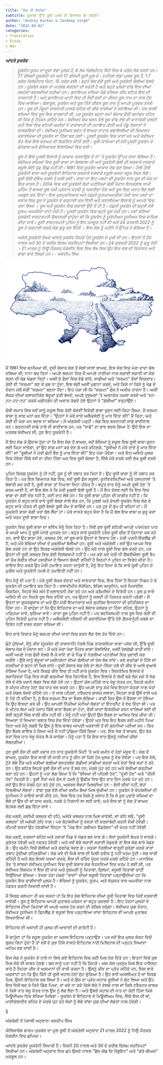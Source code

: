 ```yaml
---
title: "ਜੰਗ ਦੀ ਥੇਹਖੋਜ"
subtitle: ਯੂਕਰੇਨ ਉੱਤੇ ਰੂਸੀ ਹਮਲੇ ਦੀ ਵਿਰਾਸਤ ਕੀ ਹੋਵੇਗੀ?
author: "Andrey Kurkov & Jasdeep Singh"
date: "2022-04-02"
categories:
- Translation
- Essay
- War
---
```


 ***ਆਂਦਰੇ ਕੁਰਕੋਵ***
>
> *ਯੂਕਰੇਨ ਯੂਰਪ ਦਾ ਦੂਜਾ ਵੱਡਾ ਮੁਲਕ ਹੈ, 6 ਲੱਖ ਕਿਲੋਮੀਟਰ ਖਿੱਤੇ ਵਿਚ 4 ਕਰੋੜ ਲੋਕ ਵਸਦੇ ਹਨ। 77 ਫੀਸਦੀ ਯੂਕਰੇਨੀ ਹਨ ਅਤੇ 17 ਫੀਸਦੀ ਰੂਸੀ ਮੂਲ ਦੇ। (ਪਹਿਲਾ ਵੱਡਾ ਮੁਲਕ ਰੂਸ ਹੈ, 1.7 ਕਰੋੜ ਕਿਲੋਮੀਟਰ ਖਿੱਤਾ,  15 ਕਰੋੜ ਵਸੋਂ)। ਬਹੁਤੇ ਲੋਕ ਦੋਵੇਂ ਰੂਸੀ ਅਤੇ ਯੂਕਰੇਨੀ ਬੋਲੀਆਂ ਬੋਲਦੇ ਹਨ। ਯੂਕਰੇਨ ਸ਼ਬਦ ਦਾ ਮਤਲਬ ਸਰਹੱਦਾਂ ਦੀ ਧਰਤੀ ਹੈ ਅਤੇ ਬਹੁਤੇ ਮੁਲਕਾਂ ਵਾਂਙ ਇਸ ਦੀਆਂ ਸਰਹੱਦਾਂ ਬਦਲਦੀਆਂ ਰਹੀਆਂ ਹਨ। ਡਨਾਇਪਰ ਦਰਿਆ ਕੰਡੇ ਵਸਿਆ ਕੀਵ ਸ਼ਹਿਰ ਇਸ ਦੀ ਰਾਜਧਾਨੀ ਹੈ। ਅਤੇ  ਡਨਾਇਪਰ ਘਾਟੀ ਵਿਚ ਹੀ  ਨੌਵੀਂ ਸਦੀ ਦਾ ਕੀਵਨ ਰੂਸ ਨਾਮ ਦਾ ਰਾਜ ਹੋਂਦ ਵਿਚ ਆਇਆ। ਬੇਲਾਰੂਸ, ਯੂਕਰੇਨ ਅਤੇ ਰੂਸ ਤਿੰਨੇ ਕੀਵਨ ਰੂਸ ਰਾਜ ਨੂੰ ਆਪਣੇ ਪੂਰਵਜ ਮੰਨਦੇ ਹਨ। ਰੂਸ ਦੀ ਮੌਜੂਦਾ ਰਾਜਧਾਨੀ ਮਾਸਕੋ ਸ਼ਹਿਰ ਵੀ ਕੀਵ ਵਾਸੀਆਂ ਨੇ ਵਸਾਇਆ ਸੀ। ਮੱਧ ਕਾਲੀ ਸਮਿਆਂ ਵਿਚ ਰੂਸ ਵਿਚ ਜ਼ਾਰਸ਼ਾਹੀ ਸੀ, ਪਰ ਯੂਕਰੇਨ ਬਹੁਤਾ ਸਮਾਂ ਕੋਜਾਕ ਫੌਜੀ ਕਮਾਂਡਰ ਤਹਿਤ ਸੀ ਜਿਸ ਨੂੰ ਹੈਤਮੇਨ ਕਹਿੰਦੇ ਸਨ। ਸੋਵੀਅਤ ਸੰਘ ਬਣਨ ਵੇਲੇ ਰੂਸ ਵਾਂਙ ਏਥੇ ਵੀ ਖਾਨਾਜੰਗੀ ਚਲਦੀ ਰਹੀ ਜਿਸ ਵਿਚ ਸ਼ਹਿਰੀ ਅਮੀਰਾਂ ਨੇ ਰਾਜਾਸ਼ਾਹੀ ਦੀ ਹਮਾਇਤ ਕੀਤੀ ਅਤੇ ਪੇਂਡੂ ਕਿਸਾਨਾਂ ਨੇ ਬਾਲਸ਼ਵਿਕਾਂ ਦੀ। ਸੋਵੀਅਤ ਯੂਨੀਅਨ ਬਣਨ ਤੋਂ ਬਾਅਦ ਤਾਤਾਰ ਕਬਾਇਲੀਆਂ ਦੀ ਰਿਆਸਤ ਕਰਾਈਮੇਆ ਵੀ ਯੂਕਰੇਨ ਦਾ ਹਿੱਸਾ ਬਣ ਗਈ। ਪੂਰਵੀ ਯੂਕਰੇਨ ਵਿਚ ਖਾਣਾਂ ਸਨ ਅਤੇ ਸੋਵੀਅਤ ਦੌਰ ਵਿਚ ਇਥੇ ਸਨਅਤ ਵੀ ਵਿਕਸਿਤ ਕੀਤੀ ਗਈ। ਰੂਸੀ ਕਾਮਿਆਂ ਦੀ ਵਸੋਂ ਪੂਰਵੀ ਯੂਕਰੇਨ ਦੇ ਡੋਨਬਾਸ ਅਤੇ ਡੋਨਿਆਸਕ ਇਲਾਕਿਆਂ ਵਿਚ ਵਧੀ।*
>
> *ਰੂਸ ਨੇ ਇਸੇ ਪੂਰਬੀ ਇਲਾਕੇ ਨੂੰ ਆਜ਼ਾਦ ਕਰਵਾਉਣ ਦੇ ਨਾਂ ‘ਤੇ ਯੂਕਰੇਨ ਉੱਪਰ ਧਾਵਾ ਬੋਲਿਆ ਹੈ।  ਸੋਵੀਅਤ ਸਮਿਆਂ ਵਿਚ ਰੂਸੀ ਭਾਸ਼ਾ ਦਾ ਬੋਲਬਾਲਾ ਸੀ ਅਤੇ ਯੂਕਰੇਨੀ ਬੋਲੀ ਦੀ ਸਰਕਾਰੇ ਦਰਬਾਰੇ ਸਕੂਲੇ ਕੋਈ ਪੁੱਛ ਗਿੱਛ ਨਹੀਂ ਸੀ। 1991 ਵਿਚ ਯੂਕਰੇਨ ਆਜ਼ਾਦ ਦੇਸ਼ ਬਣ ਗਿਆ। ਹੌਲੀ ਹੌਲੀ ਯੂਕਰੇਨੀ ਭਾਸ਼ਾ ਅਤੇ ਯੂਕਰੇਨੀ ਇਤਿਹਾਸ ਸਰਕਾਰੇ ਦਰਬਾਰੇ ਸਕੂਲੇ ਅਸਰ ਰਸੂਖ ਰੱਖਣ ਲੱਗੇ। ਰੂਸੀ ਬੋਲੀ ਦੋਇਮ ਦਰਜੇ ਤੇ ਚਲੀ ਗਈ। ਭਾਸ਼ਾ ਦਾ ਇਹ ਪਲਟਾ ਵੀ ਯੂਕਰੇਨ ਨਾਲ਼ ਰੂਸ ਦੀ ਜੰਗ ਦਾ ਇਕ ਕਾਰਨ ਹੈ।  2014 ਵਿਚ ਜਦੋਂ ਯੂਕਰੇਨੀ ਲੋਕਾਂ ਮਹੀਨਿਆਂ ਚੱਲੀ ਮੈਦਾਨ ਇਨਕਲਾਬ ਨਾਮੀ ਮੁਹਿੰਮ ਤੋਂ ਬਾਅਦ ਰੂਸ ਪੱਖੀ ਪ਼੍ਰਧਾਨ ਮੰਤਰੀ ਨੂੰ ਅਸਤੀਫਾ ਦੇਣ ਅਤੇ ਰੂਸ ਵਿਚ ਪਨਾਹ ਲੈਣ ਲਈ ਮਜ਼ਬੂਰ ਕਰ ਦਿੱਤਾ। ਇਸ ਖੁਦਮੁਖਤਿਆਰ ਅਤੇ ਪੱਛਮੀ ਯੂਰਪ/ਅਮਰੀਕਾ ਪੱਖੀ ਰਾਜ ਪਲਟੇ ਦਾ ਜਵਾਬ ਵਿਚ  ਰੂਸ ਨੇ ਯੂਕਰੇਨ ਦੇ ਚੜ੍ਹਾਈ ਕਰ ਦਿੱਤੀ ਅਤੇ  ਕਰਾਈਮੇਆ ਇਲਾਕੇ ਨੂੰ ਆਪਣੇ ਵਿਚ ਰਲਾ ਲਿਆ । ਰੂਸ ਅਤੇ ਯੂਕਰੇਨ ਵਿਚ ਲੜਾਈ ਉਦੋਂ ਤੋਂ ਹੀ ਹੈ। ਪੱਛਮੀ ਯੂਕਰੇਨ ਦੀ ਬਹੁਤੀ ਵਸੋਂ ਯੂਰਪ-ਅਮਰੀਕਾ-ਨਾਟੋ ਪੱਖੀ ਹੈ। ਪੂਰਵੀ ਯੁਕਰੇਨ ਵਿਚ ਬਹੁਤੇ  ਰੂਸ ਪੱਖੀ ਹਨ। ਨਵਾਂ ਬਣਿਆ  ਯੁਕਰੇਨੀ ਰਾਸ਼ਟਰਪਤੀ ਜ਼ੈਲਨਸਕੀ ਚਾਹੁੰਦਾ ਸੀ ਕਿ ਯੂਕਰੇਨ ਨੂੰ ਯੂਰੋਪੀਅਨ ਯੂਨੀਅਨ ਵਿਚ ਸ਼ਾਮਿਲ ਕੀਤਾ ਜਾਵੇ।  ਰੂਸੀ ਰਾਸ਼ਟਰਪਤੀ ਪੁਤਿਨ ਨੂੰ ਇਹ ਮਨਜ਼ੂਰ ਨਹੀਂ ਸੀ ਅਤੇ  24 ਫਰਵਰੀ 2022 ਨੂੰ ਰੂਸ ਨੇ ਚੜ੍ਹਾਈ ਕਰਕੇ ਜੰਗ ਸ਼ੁਰੂ ਕਰ ਦਿੱਤੀ । ਇਸ ਜੰਗ ਨੂੰ ਮਹੀਨੇ ਤੋਂ ਉੱਪਰ ਹੋ ਚੱਕਿਆ ਹੈ।*
>
>*ਅਜੋਕੇ ਯੂਕਰੇਨੀ ਲੇਖਕ ਆਂਦਰੇ ਕੁਰਕੋਵ ਜਿਹੜੇ ਪੈਨ ਯੂਕਰੇਨ ਦੇ ਮੁਖੀ ਵੀ ਹਨ। ਇਹਨਾਂ ਨੇਂ 20 ਨਾਵਲ ਅਤੇ 30 ਦੇ ਕਰੀਬ ਫਿਲਮ ਸਕਰਿਪਟਾਂ ਲਿਖੀਆਂ ਹਨ। 24 ਫਰਵਰੀ 2022 ਨੂੰ ਸ਼ੁਰੂ ਹੋਈ । 21 ਮਾਰਚ ਨੂੰ ਨਿਊ ਯੌਰਕਰ ਮੈਗਜੀਨ ਵਿਚ ਲਿਖ ਲੇਖ ਵਿਚ ਉਹ ਇਸ ਜੰਗ ਦੀ ਵਿਰਾਸਤ ਅਤੇ ਭਾਸ਼ਾ ਬਾਰੇ ਲਿਖਦੇ ਹਨ। - ਜਸਦੀਪ ਸਿੰਘ*

![](featured.jpeg)


ਮੈਂ 1961 ਵਿਚ ਜਨਮਿਆ ਸੀ, ਦੂਜੀ ਸੰਸਾਰ ਜੰਗ ਤੋਂ ਸੋਲ਼ਾਂ ਸਾਲਾਂ ਬਾਅਦ, ਇਸ ਜੰਗ ਵਿਚ ਮੇਰਾ ਦਾਦਾ ਚੱਲ ਵਸਿਆ ਸੀ; ਨਾਨਾ ਬਚ ਰਿਹਾ। ਅਪਣੇ ਬਚਪਨ ਵਿਚ ਮੈਂ ਆਪਣੇ ਹਾਣੀਆਂ ਨਾਲ਼ ਲੜਾਈ ਲੜਾਈ ਜਾਂ ਜੰਗ ਲੜਨ ਦੀ ਖੇਡ ਖੇਡਦਾ ਰਿਹਾਂ। ਅਸੀਂ ਦੋ ਫ਼ੌਜਾਂ ਵਿਚ ਵੰਡੇ ਜਾਂਦੇ, ਸਾਡੀਆਂ ਅਤੇ “ਜਰਮਨ” ਫੌਜਾਂ ਵਿਚਕਾਰ। ਕੋਈ ਵੀ “ਜਰਮਨ” ਬਣ ਕੇ ਖੁਸ਼ ਨਾ ਹੁੰਦਾ, ਇਸ ਲਈ ਅਸੀਂ ਪੁਗਾਟਾ ਕਰਦੇ, ਅਤੇ ਕਿਸੇ ਨਾ ਕਿਸੇ ਨੂੰ ਖੇਡ ਦੇ ਦੌਰਾਨ ਮੱਲੋਂ ਜੋਰੀਂ “ਜਰਮਨ” ਬਣਨਾ ਪੈਂਦਾ। ਇਹ ਪੱਕਾ ਸੀ ਕਿ “ਜਰਮਨ” ਫੌਜ ਨੇ ਅਖੀਰ ਹਾਰਨਾ ਹੈ। ਅਸੀਂ ਲੱਕੜ ਦੀਆਂ ਕਲਾਸ਼ਨੀਕੋਵ ਬੰਦੂਕਾਂ ਫੜੀ ਭੱਜਦੇ, ਅਪਣੇ ਦੁਸ਼ਮਣਾਂ ‘ਤੇ ਅਚਨਚੇਤ ਹਮਲਾ ਕਰਦੇ ਅਤੇ ‘ਰਟ-ਟਟ-ਟਟ-ਟਟ’ ਕਰਕੇ ਮਸ਼ੀਨਗੰਨ ਦੀ ਅਵਾਜ ਕੱਢਦੇ ਹੋਏ ਉਹਨਾਂ ਤੇ “ਗੋਲੀਆਂ” ਵਰ੍ਹਾਉਂਦੇ।
 
ਚੌਥੀ ਜਮਾਤ ਵਿਚ ਜਦੋਂ ਸਾਨੂੰ ਸਕੂਲ ਵਿਚ ਕੋਈ ਚੋਣਵੀਂ ਵਿਦੇਸ਼ੀ ਭਾਸ਼ਾ ਚੁਣਨ ਲਈ ਕਿਹਾ ਗਿਆ, ਮੈਂ ਜਰਮਨ ਭਾਸ਼ਾ ਨੂੰ ਸਾਫ਼ ਮਨਾਂ ਕਰ ਦਿੱਤਾ। “ਉਹਨਾਂ ਨੇ ਮੇਰੇ ਦਾਦੇ ਅਲੈਕਸੇਈ ਨੂੰ ਮਾਰ ਦਿੱਤਾ ਸੀ!” ਮੈਂ ਕਿਹਾ, ਅਤੇ ਕੋਈ ਵੀ ਮੇਰਾ ਮਨ ਬਦਲ ਨਾ ਸਕਿਆ। ਮੈਂ ਅੰਗਰੇਜੀ ਪੜ੍ਹੀ। ਜੰਗ ਵਿਚ ਬਰਤਾਨਵੀ ਸਾਡੇ ਭਾਈਵਾਲ ਸਨ। ਬਰਤਾਨਵੀ ਸਾਡੇ ਹਾਲੇ ਵੀ ਭਾਈਵਾਲ ਹਨ, ਪਰ “ਸਾਡੇ” ਦਾ ਭਾਵ ਬਦਲ ਗਿਆ ਹੈ: ਉਦੋਂ ਇਸ ਦਾ ਮਤਲਬ ਸੋਵੀਅਤ ਸੀ, ਹੁਣ ਇਹ ਯੂਕਰੇਨੀ ਹੈ।
 
ਮੈਂ ਇਹ ਸੋਚ ਕੇ ਉਦਾਸ ਹੁੰਦਾ ਹਾਂ ਕਿ ਇਸ ਜੰਗ ਤੋਂ ਬਾਅਦ, ਜਦੋਂ ਬੱਚਿਆਂ ਨੂੰ ਸਕੂਲ ਵਿਚ ਰੂਸੀ ਭਾਸ਼ਾ ਚੁਣਨ ਲਈ ਕਿਹਾ ਜਾਵੇਗਾ, ਤਾਂ ਉਹ ਸਾਫ਼ ਮਨਾਂ ਕਰ ਦੇਣ ਗੇ ਅਤੇ ਕਹਿਣਗੇ, “ਰੂਸੀਆਂ ਨੇ ਮੇਰੇ ਦਾਦੇ ਨੂੰ ਮਾਰ ਦਿੱਤਾ ਸੀ!” ਜਾਂ “ਰੂਸੀਆਂ ਨੇ ਮੇਰੀ ਛੋਟੀ ਭੈਣ ਨੂੰ ਮਾਰ ਦਿੱਤਾ ਸੀ!” ਇਹ ਪੱਕਾ ਹੋਵੇਗਾ। ਅਤੇ ਇਹ ਅਜਿਹੇ ਮੁਲਕ ਵਿਚ ਹੋਵੇਗਾ ਜਿੱਥੇ ਵਸੋਂ ਦਾ ਤੀਜਾ ਹਿੱਸਾ ਘਰ ਵਿਚ ਰੂਸੀ ਬੋਲਦਾ ਹੈ, ਜਿੱਥੇ ਮੇਰੇ ਵਰਗੇ ਕਈ ਲੱਖ ਰੂਸੀ ਵਸਦੇ ਹਨ।
 
ਪੁਤਿਨ ਸਿਰਫ਼ ਯੂਕਰੇਨ ਨੂੰ ਹੀ ਨਹੀਂ, ਰੂਸ ਨੂੰ ਵੀ ਤਬਾਹ ਕਰ ਰਿਹਾ ਹੈ। ਉਹ ਰੂਸੀ ਭਾਸ਼ਾ ਨੂੰ ਵੀ ਤਬਾਹ ਕਰ ਰਿਹਾ ਹੈ। ਪਰ ਇਸ ਭਿਆਨਕ ਜੰਗ ਵਿਚ, ਜਦੋਂ ਰੂਸੀ ਫ਼ੌਜ ਸਕੂਲਾਂ, ਯੂਨੀਵਰਸਿਟੀਆਂ ਅਤੇ ਹਸਪਤਾਲਾਂ ‘ਤੇ ਬੰਬਾਰੀ ਕਰ ਰਹੀ ਹੈ, ਰੂਸੀ ਭਾਸ਼ਾ ਤਾਂ ਨਿਮਾਣਾ ਜਿਹਾ ਪੀੜਤ ਹੈ। ਬਹੁਤ ਵਾਰ ਮੈਨੂੰ ਅਪਣੇ ਰੂਸੀ ਹੋਣ 'ਤੇ ਸ਼ਰਮ ਆਈ ਹੈ, ਜਾਂ ਇਸ ਗੱਲ ਤੇ ਕਿ ਮੇਰੀ ਮੁਢਲੀ ਬੋਲੀ ਰੂਸੀ ਹੈ। ਮੈਂ ਇਹ ਦੱਸਣ ਲਈ ਕਿ ਇਸ ਵਿਚ ਭਾਸ਼ਾ ਦਾ ਕੋਈ ਦੋਸ਼ ਨਹੀਂ ਹੈ, ਕਈ ਰਾਹ ਲੱਭੇ ਹਨ। ਕਿ ਰੂਸੀ ਭਾਸ਼ਾ ਪੁਤਿਨ ਦੀ ਜ਼ਾਗੀਰ ਨਹੀਂ ਹੈ। ਕਿ ਯੂਕਰੇਨ ਦੇ ਬਹੁਤ ਸਾਰੇ ਰਾਖੇ ਰੂਸੀ ਬੋਲਣ ਵਾਲੇ ਲੋਕ ਹਨ, ਕਿ ਪੂਰਬੀ ਅਤੇ ਦੱਖਣੀ ਯੂਕਰੇਨ ਵਿਚ ਜੰਗ ਦੇ ਬਹੁਤ ਸਾਰੇ ਪੀੜਤ ਵੀ ਰੂਸੀ ਬੋਲਦੇ ਰੂਸੀ ਕੌਮ ਦੇ ਬਾਸ਼ਿੰਦੇ ਹਨ। ਪਰ ਹੁਣ ਮੈਂ ਚੁੱਪ ਹੀ ਰਹਿਨਾਂ ਹਾਂ। ਮੈਂ ਯੂਕਰੇਨੀ ਭਾਸ਼ਾ ਚੰਗੀ ਤਰਾਂ ਬੋਲ ਲੈਂਦਾ ਹਾਂ। ਮੇਰੇ ਵਾਸਤੇ ਬਹੁਤ ਸੌਖਾ ਹੈ ਕਿ ਮੈਂ ਗੱਲ ਇਕ ਭਾਸ਼ਾ ਚ ਸ਼ੁਰੂ ਕਰਾਂ ਅਤੇ ਖਤਮ ਦੂਜੀ ਭਾਸ਼ਾ ਵਿਚ।
 
ਯੂਕਰੇਨ ਵਿਚ ਰੂਸੀ ਭਾਸ਼ਾ ਦਾ ਭਵਿੱਖ ਮੈਨੂੰ ਦਿਸ ਰਿਹਾ ਹੈ। ਜਿਵੇਂ ਕੁਝ ਰੂਸੀ ਸ਼ਹਿਰੀ ਆਪਣੇ ਪਾਸਪੋਰਟ ਪਾੜ ਕੇ ਅਪਣੇ ਆਪ ਨੂੰ ਰੂਸੀ ਮੰਨਣੋ ਮੁਨਕਰ ਹਨ। ਬਹੁਤ ਸਾਰੇ ਯੂਕਰੇਨੀ ਹਰੇਕ ਰੂਸੀ ਚੀਜ਼ ਤੋਂ ਕਿਨਾਰਾ ਕਰ ਰਹੇ ਹਨ, ਭਾਵੇਂ ਉਹ ਭਾਸ਼ਾ ਹੋਵੇ, ਕਲਚਰ ਹੋਵੇ, ਜਾਂ ਰੂਸ ਬਾਰੇ ਉਹਨਾਂ ਦੇ ਵਿਚਾਰ ਹੋਣ। ਮੇਰੀ ਪਤਨੀ ਇੰਗਲੈਂਡ ਦੀ ਹੈ, ਅਤੇ ਮੇਰੇ ਬੱਚਿਆਂ ਦੀਆਂ ਦੋ ਮੁਢਲੀਆਂ ਬੋਲੀਆਂ ਹਨ: ਰੂਸੀ ਅਤੇ ਅੰਗਰੇਜੀ। ਜਦੋਂ ਉਹ ਆਪਸ ਵਿਚ ਗੱਲ ਕਰਦੇ ਹਨ ਤਾਂ ਉਹ ਸਿਰਫ਼ ਅੰਗਰੇਜੀ ਬੋਲਦੇ ਹਨ। ਉਹ ਮੇਰੇ ਨਾਲ਼ ਰੂਸੀ ਵਿਚ ਗੱਲ ਕਰਦੇ ਹਨ, ਪਰ ਉਹਨਾਂ ਦੀ ਰੂਸੀ ਕਲਚਰ ਵਿਚ ਕੋਈ ਦਿਲਚਸਪੀ ਨਹੀਂ ਹੈ। ਪਰ ਕਦੇ ਕਦੇ ਮੇਰੀ ਧੀ ਗੈਬਰੀਐਲਾ ਰੂਸੀ ਰੈਪ ਜਾਂ ਰੌਕ ਸੰਗੀਤ ਦੀਆਂ ਹਸਤੀਆਂ ਦੇ ਬਿਆਨ ਭੇਜਦੀ ਰਹਿੰਦੀ ਹੈ ਜਿਨ੍ਹਾਂ ਨੇ ਪੁਤਿਨ ਦਾ ਵਿਰੋਧ ਕੀਤਾ ਹੈ। ਸ਼ਾਇਦ ਇਹ ਕਰਕੇ ਉਹ ਮੇਰੀ ਹਮਾਇਤ ਕਰਨਾ ਚਾਹੁੰਦੀ ਹੈ, ਮੈਨੂੰ ਇਹ ਦਿਖਾ ਕੇ ਕਿ ਸਾਰੇ ਰੂਸੀ ਪੁਤਿਨ ਦੇ ਮੁਰੀਦ ਅਤੇ ਯੂਕਰੇਨੀ ਹਮਲੇ ਦੇ ਹਮਾਇਤੀ ਨਹੀਂ ਹਨ।
 
ਇਹ ਮੈਨੂੰ ਵੀ ਪਤਾ ਹੈ। ਮੇਰੇ ਰੂਸੀ ਲੇਖਕ ਦੋਸਤਾਂ ਅਤੇ ਜਾਣਕਾਰਾਂ ਵਿਚ, ਇਕ ਹਿੱਸਾ ਹੈ ਜਿਹੜਾ ਨਿਡਰ ਹੋ ਕੇ ਯੂਕਰੇਨ ਦੀ ਹਮਾਇਤ ਕਰ ਰਿਹਾ ਹੈ। ਵਲਾਦੀਮੀਰ ਸੋਰੋਕਿਨ, ਬੋਰਿਸ ਆਕੂਨਿਨ, ਅਤੇ ਮਿਖਾਈਲ ਸ਼ਿਸ਼ਕਿਨ, ਜਿਹੜੇ  ਲੰਮੇ ਸਮੇਂ ਤੋਂ ਜਲਾਵਤਨੀ ਹੰਢਾ ਰਹੇ ਹਨ ਅਤੇ ਕ੍ਰੈਮਲਿਨ ਦੇ ਵਿਰੋਧੀ ਹਨ। ਕੁਝ ਕੁ ਜਾਣੇ ਅਜਿਹੇ ਵੀ ਹਨ ਜਿਹੜੇ ਰੂਸ ਵਿਚ ਰਹਿੰਦੇ ਹਨ, ਪਰ ਉਹਨਾਂ ਨੂੰ ਜਲਦੀ ਹੀ ਹਿਜਰਤ ਕਰਨੀ ਪਵੇਗੀ। ਮੈਂ ਉਹਨਾਂ ਦਾ ਸ਼ੁਕਰਗੁਜਾਰ ਹਾਂ ਅਤੇ ਉਹ ਮੇਰੀ ਇਮਾਨਦਾਰ ਅਤੇ ਸੁਹਰਿਦ ਇਨਸਾਨਾਂ ਦੀ ਫਹਿਰਿਸਤ ਦਾ ਹਿੱਸਾ ਹਨ। ਮੈਂ ਚਾਹੁੰਦਾ ਹਾਂ ਕਿ ਉਹ ਇਤਿਹਾਸ ਦਾ ਅਤੇ ਸੰਸਾਰ ਕਲਚਰ ਦਾ ਹਿੱਸਾ ਰਹਿਣ, ਉਹਨਾਂ ਨੂੰ ਪੜ੍ਹਿਆ ਜਾਵੇ, ਸੁਣਿਆ ਜਾਵੇ। ਸਾਰਾ ਰੂਸ ਪੁਤਿਨ ਨਹੀਂ ਹੈ। ਪਰ ਬਦਕਿਸਮਤੀ ਨਾਲ਼ ਰੂਸ ਵਿਚ ਕੋਈ ਵੀ ਪੁਤਿਨ ਵਿਰੋਧੀ ਮੁਹਾਜ਼ ਨਹੀਂ ਹੈ। ਅਲੈਕਸੇੇਈ ਨਵੈਲਨੀ ਵੀ ਕਰਾਈਮੇਆ ਉੱਤੇ ਹੋਏ ਗ਼ੈਰਕਾਨੂੰਨੀ ਕਬਜ਼ੇ ਦਾ ਵਿਰੋਧ ਨਹੀਂ ਦਰਜ ਕਰਵਾ ਸਕਿਆ ਸੀ।
 
ਇਹ ਸਾਰੇ ਵਿਚਾਰ ਮੈਨੂੰ ਬਚਪਣ ਦੀਆਂ ਯਾਦਾਂ ਵਿਚ ਸ਼ਰਨ ਲੈਣ ਵੱਲ ਤੋਰ ਦਿੰਦੇ ਹਨ।
 
ਛੋਟੇ ਹੁੰਦਿਆਂ, ਮੈਂਨੂੰ ਕੀਵ (ਯੂਕਰੇਨ ਦੀ ਰਾਜਧਾਨੀ) ਨੇੜਲੇ ਪਿੰਡ ਤਾਰਾਸਵਿਕਾ ਜਾਣਾ ਪਸੰਦ ਸੀ, ਉੱਥੇ ਦੂਜੀ ਸੰਸਾਰ ਜੰਗ ਦੇ ਮੈਦਾਨ ਸਨ। ਮੈਂ ਅਤੇ ਮੇਰਾ ਪੱਕਾ ਮਿੱਤਰ ਸ਼ਾਸ਼ਾ ਸੋਲਵਿਓਵ, ਅਸੀਂ ਰੇਲਗੱਡੀ ਰਾਹੀਂ ਜਾਂਦੇ।  ਅਸੀਂ ਅਪਣੇ ਨਾਲ਼ ਫੌਜੀ ਵੇਲਚੇ ਲੈ ਕੇ ਜਾਂਦੇ ਤਾਂ ਕੇ ਪਿੰਡ ਦੇ ਨੇੜਲੀਆਂ ਪਹਾੜੀਆਂ ਵਿਚ ਖੁਦਾਈ ਕਰ ਸਕੀਏ। ਉਥੇ ਸਾਨੂੰ ਬੰਦੂਕਾਂ ਜਾਂ ਮਸ਼ੀਨਗੰਨਾਂ ਦੀਆਂ ਗੋਲੀਆਂ ਜਾਂ ਖੋਲ ਲੱਭ ਜਾਂਦੇ। ਕਦੇ ਗਰਨੇਡਾਂ ਦੇ ਹਿੱਸੇ ਜਾਂ ਵਰਦੀਆਂ ਦੇ ਬਟਨ ਵੀ ਮਿਲ ਜਾਂਦੇ। ਦੂਜੀ ਸੰਸਾਰ ਜੰਗ ਵੇਲੇ ਦਾ ਲੋਹਾ-ਸਿੱਕਾ ਹਲੇ ਵੀ ਕੀਵ ਦੇ ਆਲੇ ਦੁਆਲੇ ਦੱਬਿਆ ਪਿਆ ਹੈ, ਅਤੇ ਸਿਰਫ਼ ਕੀਵ ਵਿਚ ਹੀ ਨਹੀਂ ਸਾਰੇ ਯੂਕਰੇਨ ਵਿਚ। ਜ਼ਿਯਤੋਮਿਰ ਇਲਾਕੇ ਦੇ ਲਜ਼ਾਰਿਵਕਾ ਪਿੰਡ ਵਿਚ ਸਾਡੀ ਗਰਮੀਆਂ ਵਿਚ ਰਿਹਾਇਸ਼ ਹੈ, ਇਸ ਇਲਾਕੇ ਦੇ ਲੋਕੀਂ ਬੜੇ ਲੰਮੇ ਸਮੇਂ ਤੋਂ ਜੰਗ ਵੇਲੇ ਦੇ ਦੱਬੇ ਖਜ਼ਾਨੇ ਲੱਭਣ ਵਿਚ ਲੱਗੇ ਹੋਏ ਹਨ। ਉਹਨਾਂ ਕੋਲ ਮਹਿੰਗੇ ਧਾਤ ਖੋਜੂ ਯੰਤਰ ਹਨ, ਜਿਹੜੇ ਜ਼ਮੀਨ ਦੇ ਮੀਟਰ ਮੀਟਰ ਹੇਠਾਂ ਤੱਕ ਧਾਤ ਖੋਜ ਸਕਦੇ ਹਨ। ਉਹ ਅਪਣੇ ਵਾਧੂ ਸਮੇਂ ਵਿਚ ਇਹਨਾਂ ਯੰਤਰਾਂ ਨਾਲ਼ ਖੇਤਾਂ ਅਤੇ ਜੰਗਲ ਖੋਜਦੇ ਰਹਿੰਦੇ ਹਨ। ਦੋ ਸਾਲ ਪਹਿਲਾਂ, ਟਰੈਕਟਰ ਚਾਲਕ ਸਲਾਵਾ, ਜਿਹੜਾ ਸਾਡੇ ਉਥੋਂ ਵਾਲ਼ੇ ਘਰ ਦੇ ਨੇੜੇ ਹੀ ਰਹਿੰਦਾ ਹੈ, ਨੂੰ ਇਕ ਜਰਮਨ ਟੈਂਕ ਦਾ ਬੈਰਲ ਲੱਭਿਆ। ਕਾਫ਼ੀ ਚਿਰ ਉਸ ਤੋਂ ਫੈਸਲਾ ਨਾਂ ਹੋਇਆ ਕਿ ਉਹ ਇਸਦਾ ਕਰੇ ਕੀ। ਉਹ ਆਪਣੀ ਨਿੱਕੀਆਂ ਮੋਟੀਆਂ ਲੱਭਤਾਂ ਤਾਂ ਇੰਟਰਨੈੱਟ ਤੇ ਵੇਚ ਦਿੰਦਾ ਸੀ। ਪਰ ਦੋ ਮੀਟਰ ਲੰਮਾ ਅਤੇ ਪੰਜਾਹ ਕਿੱਲੋ ਭਾਰਾ ਬੈਰਲ ਦਾ ਟੋਟਾ, ਫੌਜੀ ਯਾਦਾਂ ਇਕੱਠੀਆਂ ਕਰਨ ਵਾਲਿਆਂ ਲਈ ਵੀ ਕੋਈ ਬਹੁਤੀ ਖਿੱਚ ਵਾਲ਼ੀ ਚੀਜ ਨਹੀਂ ਸੀ। ਮੈਨੂੰ ਨਹੀਂ ਪਤਾ ਉਹਨੇਂ ਉਸ ਬੈਰਲ ਦਾ ਆਖਿਰ ਵਿਚ ਕੀਤਾ ਕੀ। ਜਿਆਦਾ ਤੋਂ ਜਿਆਦਾ ਕਬਾੜ ਵਿਚ ਵੇਚ ਦਿੱਤਾ ਹੋਵੇਗਾ। ਉਹਦੇ ਘਰ ਵਿਚ ਇਹ ਬੈਰਲ ਕਈ ਮਹੀਨੇ ਪਿਆ ਰਿਹਾ ਅਤੇ ਮੈਨੂੰ ਲਗਦੈ ਕਿ ਉਸ ਨੂੰ ਇਸ ਬਾਬਤ ਆਪਣੀ ਘਰਵਾਲੀ ਤੋਂ ਵੀ ਸੁਣਨੀਆਂ ਪਈਆਂ ਸਨ। ਫਿਰ ਉਹ ਬੈਰਲ ਗਾਇਬ ਹੋ ਗਿਆ ਅਤੇ ਮੈਂ ਨਹੀਂ ਪੁੱਛਿਆ ਕਿੱਥੇ ਗਿਆ। ਪਰ, ਇਸ ਜੰਗ ਤੋਂ ਬਾਅਦ, ਉਹ ਫੇਰ ਖੇਤਾਂ ਵਿਚ ਧਾਤ ਖੋਜੂ ਯੰਤਰ ਲੈ ਕੇ ਜਾਵੇਗਾ। ਮੈਨੂੰ ਪਤਾ ਹੈ ਕਿ ਇਸ ਵਾਰ ਉਸਨੂੰ ਨਵੀਆਂ ਚੀਜਾਂ ਲੱਭਣਗੀਆਂ।  
 
ਹੁਣ ਰੂਸੀ ਫੌਜ ਦੀ ਕਈ ਹਜ਼ਾਰ ਟਨ ਧਾਤ ਯੂਕਰੇਨੀ ਮਿੱਟੀ 'ਤੇ ਅਤੇ ਜ਼ਮੀਨ ਦੇ ਹੇਠਾਂ ਮੋਜੂਦ ਹੈ। ਜੰਗ ਤੋਂ ਬਾਅਦ, ਯੂਕਰੇਨ ਇਸ ਸਾਰੀ ਦੀ ਸਾਰੀ ਧਾਤ ਨੂੰ ਚੀਨ ਜਾਂ ਕਿਸੇ ਹੋਰ ਮੁਲਕ ਨੂੰ ਵੇਚ ਦੇਵੇਗਾ। ਪਰ ਇਸ ਵੇਲੇ, ਟੁੱਟੇ ਭੱਜੇ ਟੈਂਕ ਅਤੇ ਸੜੀਆਂ ਬਲ਼ੀਆਂ ਬਖਤਰਬੰਦ ਗੱਡੀਆਂ ਸਾਡੀਆਂ ਸੜਕਾਂ ਅਤੇ ਖੇਤਾਂ ਵਿਚ ਜਮਾਂ ਹੋ ਰਹੇ ਹਨ। ਉਹ ਸ਼ਹਿਰ ਜਿਹੜੇ ਰੂਸੀ ਫੌਜ ਦੀ ਮਾਰ ਤੋਂ ਬਚੇ ਹਨ, ਮੋਰਚੇ ਪੁੱਟ ਰਹੇ ਹਨ ਅਤੇ ਕੱਚੀਆਂ ਗੜ੍ਹੀਆਂ ਬਣਾ ਰਹੇ ਹਨ। ਉਹਨਾਂ ਨੂੰ ਪਤਾ ਲੱਗ ਗਿਆ ਹੈ ਕਿ "ਰੱਖਿਆ ਦੀ ਪਹਿਲੀ ਹੱਦ", "ਦੂਜੀ ਹੱਦ" ਅਤੇ "ਤੀਜੀ ਹੱਦ" ਕਿਹੜੀ ਹੈ। ਰੂਸੀ ਟੈਂਕਾਂ ਅਤੇ ਫੌਜ ਦੇ ਹਮਲੇ ਨੂੰ ਉਡੀਕ ਵਿਚ ਉਹ ਰਾਤ ਦਿਨ ਮੋਰਚੇ ਪੱਟ ਰਹੇ ਹਨ। ਜਦੋਂ ਉਹ ਇਹ ਮੋਰਚੇ ਪੁੱਟ ਰਹੇ ਹੁੰਦੇ ਹਨ, ਅਚਰਜ ਲੱਭਤਾਂ ਮਿਲਦੀਆਂ ਹਨ - ਫੌਜੀ ਚੀਜਾਂ ਨਹੀਂ, ਥੇਹਾਂ ਵਿਚਲੀਆਂ ਲੱਭਤਾਂ। ਤਾਂਬਾ ਯੁਗ ਵੇਲ਼ੇ ਦੀਆਂ ਕਦੀਮ ਸ਼ੈਆਂ ਮਿਲ ਚੁੱਕੀਆਂ ਹਨ। ਯੂਕਰੇਨ ਦੇ ਥੇਹਖੋਜੀਆਂ ਦੀ ਯੂਨੀਅਨ ਨੇ ਕਾਇਦੇ ਜਾਰੀ ਕੀਤੇ ਹਨ, ਜਿਸ ਵਿਚ ਹਰ ਕਿਸੇ ਨੂੰ ਸਲਾਹ ਹੈ ਕਿ ਜੇ ਕੁਝ ਪੁਰਾਣੇ ਸਮਿਆਂ ਦਾ ਲੱਭੇ ਤਾਂ ਉਸ ਦੀ ਥਾਂ ਯਾਦ ਕਰਕੇ, ਨਕਸ਼ੇ ਤੇ ਨਿਸ਼ਾਨੀ ਲਾ ਲਈ ਜਾਵੇ, ਅਤੇ ਇਸ ਥਾਂ ਨੂੰ ਜੰਗ ਤੋਂ ਬਾਅਦ ਥੇਹਖੋਜ ਲਈ ਛੱਡ ਦਿੱਤਾ ਜਾਵੇ।
 
ਜੰਗ ਮਗਰੋਂ, ਕਦੀਮੀ ਕਲਚਰ ਦੀ ਤਹਿ, ਅਜੋਕੇ ਕਲਚਰ ਨਾਲ਼ ਮਿਲ ਜਾਵੇਗੀ, ਜਾਂ ਕਹਿ ਲਓ, "ਰੂਸੀ ਕਲਚਰ" ਦੀ ਅਜੋਕੀ ਤਹਿ ਨਾਲ਼। ਪਰ ਥੇਹਖੋਜੀਆਂ ਨੂੰ ਵਸਤਾਂ ਦੀ ਦਰਜਾਬੰਦੀ ਕਰਨੀ ਸੌਖੀ ਹੋਵੇਗੀ। ਕੀਮਤੀ ਵਸਤਾਂ ਉਹ ਹੋਣਗੀਆਂ ਜਿੰਨ੍ਹਾ ‘ਤੇ "ਮੇਡ ਇਨ ਰਸ਼ੀਅਨ ਫੈਡਰੇਸ਼ਨ" ਦੀ ਮੋਹਰ ਨਹੀਂ ਹੋਵੇਗੀ 
 
ਜੰਗ ਮਗਰੋਂ, ਦਰਜਨਾਂ ਸ਼ਹਿਰ ਅਤੇ ਹਜ਼ਾਰਾਂ ਪਿੰਡ ਦੇ ਖੰਡਰ ਬਣ ਜਾਣ ਗੇ। ਲੱਖਾਂ ਯੂਕਰੇਨੀ ਬੇਘਰ ਹੋ ਜਾਣਗੇ। ਕੁੜੱਤਣ ਹੋਵੇਗੀ ਅਤੇ ਨਫਰਤ ਹੋਵੇਗੀ। ਅਤੇ ਜਦੋਂ ਬੱਚੇ ਲੜਾਈ ਲੜਾਈ ਖੇਡਣਗੇ ਤਾਂ ਇਸ ਜੰਗ ਬਾਰੇ ਖੇਡਣ ਗੇ। ਉਹ ਜ਼ਮੀਨ ਵਿਚੋਂ ਗੋਲੀਆਂ ਅਤੇ ਗਰਨੇਡ ਖੋਦਣ ਗੇ। ਸੜਕਾਂ ਨੇੜਲੀਆਂ ਬਾਰੂਦੀ ਸੁਰੰਗਾਂ ਕਰਕੇ ਕਾਰਾਂ ਤਬਾਹ ਹੁੰਦੀਆਂ ਰਹਿਣਗੀਆਂ। ਜੰਗ ਕਦੇ ਵੀ ਮਿਥੇ ਸਾਲ ਦੀ ਮਿਥੀ ਤਰੀਕ ਨੂੰ ਨਹੀਂ ਖਤਮ ਹੁੰਦੀ। ਜੰਗ ਜਾਰੀ ਰਹਿੰਦੀ ਹੈ ਅਤੇ ਲੋਕ ਇਸਦੇ ਜਖਮਾਂ ਕਰਕੇ, ਇਸ ਦੀ ਰਹਿੰਦ ਖੂੰਹਦ ਕਰਕੇ ਮਰਦੇ ਰਹਿੰਦੇ ਹਨ। ਮਾਨਸਿਕ ਤੌਰ ‘ਤੇ ਸਾਬਕਾ ਸੋਵੀਅਤ ਯੂਨੀਅਨ ਵਿਚ ਦੂਜੀ ਸੰਸਾਰ ਜੰਗ ਸੱਤਰਵਿਆਂ ਵਿਚ ਖਤਮ ਹੋ ਗਈ ਸੀ, ਪਰ ਸੋਵੀਅਤ ਸਿਸਟਮ ਨੇ ਇਸ ਦੀ ਯਾਦ ਅਤੇ ਦੁਸ਼ਮਣੀ ਨੂੰ ਕਿਤਾਬਾਂ, ਫ਼ਿਲਮਾਂ, ਸਕੂਲੀ ਕਿਤਾਬਾਂ ਰਾਹੀਂ ਜਿਉਂਦਿਆਂ ਰੱਖਿਆ। ਵੱਖਰਾ ਹੋਣਾ ਮੰਗਦੇ "ਰਾਜਾਂ" ਦੀਆਂ ਸਕੂਲੀ ਕਿਤਾਬਾਂ ਪੜ੍ਹਾਉਂਦੀਆਂ ਹਨ ਕਿ ਯੂਕਰੇਨ ਇਕ ਫਾਸ਼ੀਵਾਦੀ ਮੁਲਕ ਹੈ। ਬੱਚਿਆਂ ਨੂੰ ਯੂਕਰੇਨ, ਯੂਰਪ, ਅਤੇ ਸੰਯੁਕਤ ਰਾਜ ਅਮਰੀਕਾ ਨਾਲ਼ ਨਫ਼ਰਤ ਕਰਨੀ ਸਿਖਾਈ ਜਾਂਦੀ ਹੈ।
 
ਮੈਂ ਸਿਰਫ਼ ਕਲਪਨਾ ਹੀ ਕਰ ਸਕਦਾ ਹਾਂ ਕਿ ਇਹ ਜੰਗ ਇਤਿਹਾਸ ਦੀਆਂ ਰੂਸੀ ਕਿਤਾਬਾਂ ਵਿਚ ਕਿਵੇਂ ਦਰਸਾਈ ਜਾਵੇਗੀ। ਰੂਸ ਨੂੰ ਇਤਿਹਾਸ ਆਪਣੇ ਮੁਤਾਬਕ ਮਰੋੜਨ ਦਾ ਬਹੁਤ ਤਜ਼ਰਬਾ ਹੈ।  ਇਹ ਹੋਰਨਾਂ ਮੁਲਕਾਂ ਦੇ ਇਤਿਹਾਸ ਦੀਆਂ ਕਿਤਾਬਾਂ ਵੀ ਅਪਣੇ ਅਸਰ ਹੇਠ ਕਰਨ ਦੀ ਕੋਸ਼ਿਸ਼ ਕਰੇਗਾ। ਸੋਵੀਅਤ ਯੁਗ ਦੌਰਾਨ, ਸੋਵੀਅਤ ਯੂਨੀਅਨ ਨੇ ਫ਼ਿਨਲੈਂਡ ਦੇ ਸਕੂਲਾਂ ਵਿਚ ਪੜ੍ਹਾਇਆ ਜਾਂਦਾ ਇਤਿਹਾਸ ਵੀ ਆਪਣੇ ਮੁਤਾਬਕ ਲਿਖਵਾਇਆ ਸੀ।
 
ਇਤਿਹਾਸ ਦੀ ਅਜ਼ਾਦੀ ਹੀ ਮੁਲਕ ਦੀ ਆਜ਼ਾਦੀ ਦੀ ਗਾਰੰਟੀ ਹੈ।
 
ਮੈਂ ਚਾਹੁੰਦਾ ਹਾਂ ਕਿ ਸਕੂਲ ਯੂਕਰੇਨ ਦਾ ਅਸਲ ਇਤਿਹਾਸ ਪੜ੍ਹਾਉਣ। ਪਰ ਜਦੋਂ ਇਕ ਮੁਲਕ ਸੰਕਟ ਵਿਚੋਂ ਗੁਜ਼ਰ ਰਿਹਾ ਹੁੰਦਾ ਹੈ ਤਾਂ ਵਸੋਂ ਦੇ ਕੁਝ ਹਿੱਸੇ ਵਾਸਤੇ ਇਤਿਹਾਸ ਨਾਲ਼ੋਂ ਮਿਥਿਹਾਸ ਦੀ ਪੜ੍ਹਤ ਜਿਆਦਾ ਅਹਿਮ ਬਣ ਜਾਂਦੀ ਹੈ।
 
ਇਸ ਜੰਗ ਨੇ ਯੂਕਰੇਨ ਦੇ ਹਾਲੇ ਨਾ ਲਿਖੇ ਗਏ ਇਤਿਹਾਸ ਵਿਚ ਕਈ ਮਿਥ ਜੋੜ ਦਿੱਤੇ ਹਨ। ਇਹਨਾਂ ਵਿਚੋਂ ਕੁਝ ਮਿਥ ਸੱਚੇ ਵੀ ਸਾਬਤ ਹੋਣਗੇ। ਬਸ ਸਾਨੂੰ ਪਤਾ ਨਹੀਂ ਹੈ ਕਿ ਕਿਹੜੇ। ਅੱਜ ਕੱਲ ਪ੍ਰਮੁੱਖ ਮਿਥ ਇਕ ਪਾਇਲਟ ਬਾਰੇ ਹੈ ਜਿਹੜਾ ਕੀਵ ਦੇ ਅਸਮਾਨਾਂ ਦੀ ਰਾਖੀ ਕਰਦਾ ਹੈ। ਉਸਨੂੰ ਕੀਵ ਦਾ ਪ੍ਰੇਤ ਕਹਿੰਦੇ ਹਨ, ਜਿਸ ਬਾਰੇ ਅਫਵਾਹਾਂ ਹਨ ਕਿ ਉਹ ਕਿੰਨੇ ਹੀ ਰੂਸੀ ਜਹਾਜ ਹੇਠਾਂ ਸੁੱਟ ਚੁੱਕਿਆ ਹੈ। ਉਹ ਭਾਵੇਂ ਅਸਲੀਅਤ ਹੈ ਜਾਂ ਸਿਰਫ਼ ਮਿਥ, ਉਸਨੇ ਇਤਿਹਾਸ ਰਚ ਲਿਆ ਹੈ। ਅਤੇ ਜੇ ਉਸ ਦਾ ਪ੍ਰੇਤ-ਜਹਾਜ ਰੂਸੀਆਂ ਨੇ ਸੁੱਟ ਲਿਆ ਅਤੇ ਉਹ ਇਸ ਵਿਚੋਂ ਬਚ ਕੇ ਕਿਤੇ ਡਿੱਗ ਪਿਆ, ਤਾਂ ਕਦੇ ਨਾ ਕਦੇ ਕਿਸੇ ਬੱਚੇ ਨੇ ਵੇਲਚੇ ਨਾਲ਼ ਜਾਂ ਕਿਸੇ ਟਰੈਕਟਰ ਚਾਲਕ ਨੇ ਕਿਸੇ ਧਾਤ ਖੋਜੂ ਯੰਤਰ ਨਾਲ਼ ਉਸ ਨੂੰ ਲੱਭ ਲੈਣਾ ਹੈ। ਅਤੇ ਉਸਦੇ ਜਹਾਜ਼ ਦੀ ਧਾਤ ਦਾ ਕੋਈ ਹਿੱਸਾ ਕਿਸੇ ਮਿਊਜੀਅਮ ਵਿਚ ਰੱਖਿਆ ਮਿਲੇਗਾ - ਯੂਕਰੇਨ ਦੇ ਇਤਿਹਾਸ ਦੇ ਮਿਊਜੀਅਮ ਵਿਚ, ਜਿੱਥੇ ਇਸ ਦੀ ਥਾਂ, ਮਾਈਕੋਲਾਈਵ ਸ਼ਹਿਰ ਦੇ ਮੋਰਚੇ ਪੁੱਟ ਰਹੇ ਲੋਕਾਂ ਨੂੰ ਲੱਭੇ ਤਾਂਬਾ ਯੁਗ ਦੀਆਂ ਲੱਭਤਾਂ ਨਾਲ਼ ਹੋਵੇਗੀ।
 
§ 

ਅੰਗਰੇਜੀ ਤੋਂ ਪੰਜਾਬੀ ਅਨੁਵਾਦ: ਜਸਦੀਪ ਸਿੰਘ
 

ਐਲਿਜ਼ਾਬੇਥ ਸ਼ਾਰਪ-ਕੁਰਕੋਵ ਦਾ ਮੂਲ ਰੂਸੀ ਤੋਂ ਅੰਗਰੇਜੀ ਅਨੁਵਾਦ 21 ਮਾਰਚ 2022 ਨੂੰ ਨਿਉ ਯੌਰਕਰ ਮੈਗਜ਼ੀਨ ਵਿਚ ਛਪਿਆ।

ਆਂਦਰੇ ਕੁਰਕੋਵ ਯੂਕਰੇਨੀ ਲਿਖਾਰੀ ਹੈ। ਜਿਸਨੇਂ 20 ਨਾਵਲ ਅਤੇ 30 ਦੇ ਕਰੀਬ ਫਿਲਮ ਸਕਰਿਪਟਾਂ ਲਿਖੀਆਂ ਹਨ। ਅੰਗਰੇਜੀ ਅਨੁਵਾਦ ਵਿਚ ਛਪੇ ਉਸਦੇ ਨਾਵਲ "ਡੈਥ ਐਂਡ ਦਿ ਪੈਂਗੁਇਨ" ਅਤੇ "ਗਰੇ ਬੀਅਜ" ਮਕਬੂਲ ਹਨ।

